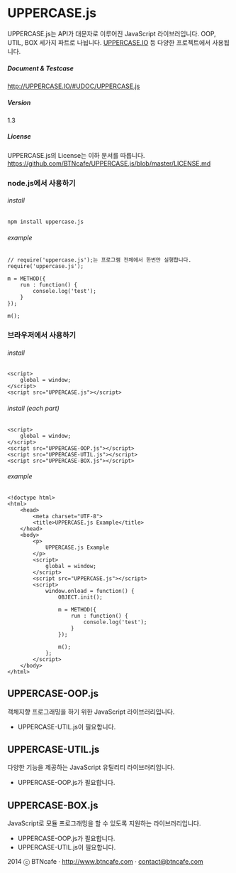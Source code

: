 # UPPERCASE.js
UPPERCASE.js는 API가 대문자로 이루어진 JavaScript 라이브러입니다. OOP, UTIL, BOX 세가지 파트로 나뉩니다. [UPPERCASE.IO](http://UPPERCASE.IO) 등 다양한 프로젝트에서 사용됩니다.

##### Document & Testcase
http://UPPERCASE.IO/#UDOC/UPPERCASE.js

##### Version
1.3

##### License
UPPERCASE.js의 License는 이하 문서를 따릅니다.
https://github.com/BTNcafe/UPPERCASE.js/blob/master/LICENSE.md


### node.js에서 사용하기

###### install
	npm install uppercase.js

###### example
	// require('uppercase.js');는 프로그램 전체에서 한번만 실행합니다.
	require('uppercase.js');
	
	m = METHOD({
		run : function() {
			console.log('test');
		}
	});
	
	m();


### 브라우저에서 사용하기

###### install
	<script>
		global = window;
	</script>
	<script src="UPPERCASE.js"></script>

###### install (each part)
	<script>
		global = window;
	</script>
	<script src="UPPERCASE-OOP.js"></script>
	<script src="UPPERCASE-UTIL.js"></script>
    <script src="UPPERCASE-BOX.js"></script>

###### example
    <!doctype html>
    <html>
        <head>
            <meta charset="UTF-8">
            <title>UPPERCASE.js Example</title>
        </head>
        <body>
            <p>
                UPPERCASE.js Example
            </p>
            <script>
                global = window;
            </script>
            <script src="UPPERCASE.js"></script>
            <script>
                window.onload = function() {
                    OBJECT.init();

                    m = METHOD({
                        run : function() {
                            console.log('test');
                        }
                    });

                    m();
                };
            </script>
        </body>
    </html>



## UPPERCASE-OOP.js
객체지향 프로그래밍을 하기 위한 JavaScript 라이브러리입니다.
- UPPERCASE-UTIL.js이 필요합니다.

## UPPERCASE-UTIL.js
다양한 기능을 제공하는 JavaScript 유틸리티 라이브러리입니다.
- UPPERCASE-OOP.js가 필요합니다.

## UPPERCASE-BOX.js
JavaScript로 모듈 프로그래밍을 할 수 있도록 지원하는 라이브러리입니다.
- UPPERCASE-OOP.js가 필요합니다.
- UPPERCASE-UTIL.js이 필요합니다.



2014 ⓒ BTNcafe · http://www.btncafe.com · contact@btncafe.com
